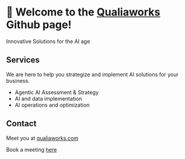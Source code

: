 # 👋 Welcome to the [Qualiaworks](qualiaworks.com) Github page!
Innovative Solutions for the AI age

## Services
We are here to help you strategize and implement AI solutions for your business.
- Agentic AI Assessment & Strategy
- AI and data implementation
- AI operations and optimization

## Contact

Meet you at [qualiaworks.com](https://qualiaworks.com)

Book a meeting [here](https://calendly.com/quentin-qualiaworks/30min)
